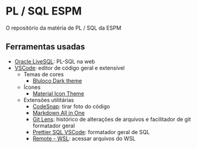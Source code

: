 # PL / SQL ESPM

O repositório da matéria de PL / SQL da ESPM

## Ferramentas usadas

- [Oracle LiveSQL](https://livesql.oracle.com/): PL-SQL na web
- [VSCode](https://code.visualstudio.com/): editor de código geral e extensível
  - Temas de cores
    - [Bluloco Dark theme](https://marketplace.visualstudio.com/items?itemName=uloco.theme-bluloco-dark)
  - Ícones
    - [Material Icon Theme](https://marketplace.visualstudio.com/items?itemName=PKief.material-icon-theme)
  - Extensões utilitárias
    - [CodeSnap](https://marketplace.visualstudio.com/items?itemName=adpyke.codesnap):
      tirar foto do código
    - [Markdown All in One](https://marketplace.visualstudio.com/items?itemName=yzhang.markdown-all-in-one)
    - [Git Lens](https://marketplace.visualstudio.com/items?itemName=eamodio.gitlens):
      histórico de alterações de arquivos e facilitador de git formatador geral
    - [Prettier SQL VSCode](https://marketplace.visualstudio.com/items?itemName=inferrinizzard.prettier-sql-vscode):
      formatador geral de SQL
    - [Remote - WSL](https://marketplace.visualstudio.com/items?itemName=ms-vscode-remote.remote-wsl):
      acessar arquivos do WSL
